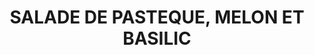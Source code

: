 ---
auteur: Auré
categories:
- Salade
check: Non
checkAlwaysOk: false
cuisson: Non
draft: false
ingredients:
  epices:
  - quantite: 2
    title: Basilic
    unit: bottes
  legumes:
  - quantite: 6
    title: Pastèque
    unit: Kg
  - quantite: 8
    title: Melon
    unit: unité
layout: recettes
plate: 100
preparation: Blablabla
publishDate: 2024-06-17 23:43:00+00:00
saison:
- ete
temperature: Froid
title: SALADE DE PASTEQUE, MELON ET BASILIC
titleslug: salade-de-pasteque-melon-et-basilic_o2puuuwx
type: dessert
uuid: o2puuuwx
---